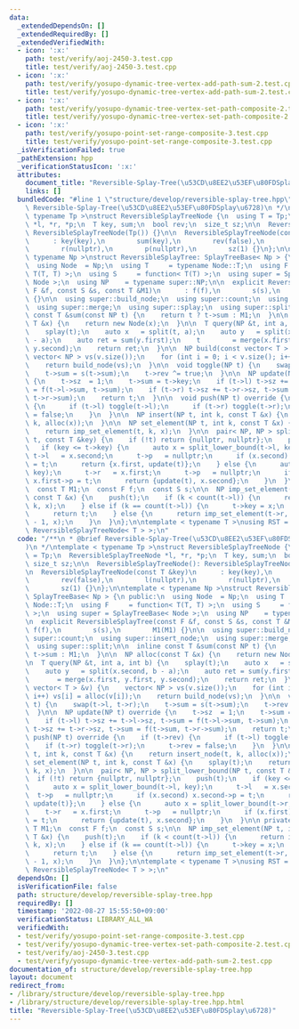```yaml
---
data:
  _extendedDependsOn: []
  _extendedRequiredBy: []
  _extendedVerifiedWith:
  - icon: ':x:'
    path: test/verify/aoj-2450-3.test.cpp
    title: test/verify/aoj-2450-3.test.cpp
  - icon: ':x:'
    path: test/verify/yosupo-dynamic-tree-vertex-add-path-sum-2.test.cpp
    title: test/verify/yosupo-dynamic-tree-vertex-add-path-sum-2.test.cpp
  - icon: ':x:'
    path: test/verify/yosupo-dynamic-tree-vertex-set-path-composite-2.test.cpp
    title: test/verify/yosupo-dynamic-tree-vertex-set-path-composite-2.test.cpp
  - icon: ':x:'
    path: test/verify/yosupo-point-set-range-composite-3.test.cpp
    title: test/verify/yosupo-point-set-range-composite-3.test.cpp
  _isVerificationFailed: true
  _pathExtension: hpp
  _verificationStatusIcon: ':x:'
  attributes:
    document_title: "Reversible-Splay-Tree(\u53CD\u8EE2\u53EF\u80FDSplay\u6728)"
    links: []
  bundledCode: "#line 1 \"structure/develop/reversible-splay-tree.hpp\"\n/**\n * @brief\
    \ Reversible-Splay-Tree(\u53CD\u8EE2\u53EF\u80FDSplay\u6728)\n */\ntemplate <\
    \ typename Tp >\nstruct ReversibleSplayTreeNode {\n  using T = Tp;\n  ReversibleSplayTreeNode\
    \ *l, *r, *p;\n  T key, sum;\n  bool rev;\n  size_t sz;\n\n  ReversibleSplayTreeNode():\
    \ ReversibleSplayTreeNode(Tp()) {}\n\n  ReversibleSplayTreeNode(const T &key)\n\
    \      : key(key),\n        sum(key),\n        rev(false),\n        l(nullptr),\n\
    \        r(nullptr),\n        p(nullptr),\n        sz(1) {}\n};\n\ntemplate <\
    \ typename Np >\nstruct ReversibleSplayTree: SplayTreeBase< Np > {\n public:\n\
    \  using Node  = Np;\n  using T     = typename Node::T;\n  using F     = function<\
    \ T(T, T) >;\n  using S     = function< T(T) >;\n  using super = SplayTreeBase<\
    \ Node >;\n  using NP    = typename super::NP;\n\n  explicit ReversibleSplayTree(const\
    \ F &f, const S &s, const T &M1)\n      : f(f),\n        s(s),\n        M1(M1)\
    \ {}\n\n  using super::build_node;\n  using super::count;\n  using super::insert_node;\n\
    \  using super::merge;\n  using super::splay;\n  using super::split;\n\n  inline\
    \ const T &sum(const NP t) {\n    return t ? t->sum : M1;\n  }\n\n  NP alloc(const\
    \ T &x) {\n    return new Node(x);\n  }\n\n  T query(NP &t, int a, int b) {\n\
    \    splay(t);\n    auto x   = split(t, a);\n    auto y   = split(x.second, b\
    \ - a);\n    auto ret = sum(y.first);\n    t        = merge(x.first, y.first,\
    \ y.second);\n    return ret;\n  }\n\n  NP build(const vector< T > &v) {\n   \
    \ vector< NP > vs(v.size());\n    for (int i = 0; i < v.size(); i++) vs[i] = alloc(v[i]);\n\
    \    return build_node(vs);\n  }\n\n  void toggle(NP t) {\n    swap(t->l, t->r);\n\
    \    t->sum = s(t->sum);\n    t->rev ^= true;\n  }\n\n  NP update(NP t) override\
    \ {\n    t->sz  = 1;\n    t->sum = t->key;\n    if (t->l) t->sz += t->l->sz, t->sum\
    \ = f(t->l->sum, t->sum);\n    if (t->r) t->sz += t->r->sz, t->sum = f(t->sum,\
    \ t->r->sum);\n    return t;\n  }\n\n  void push(NP t) override {\n    if (t->rev)\
    \ {\n      if (t->l) toggle(t->l);\n      if (t->r) toggle(t->r);\n      t->rev\
    \ = false;\n    }\n  }\n\n  NP insert(NP t, int k, const T &x) {\n    return insert_node(t,\
    \ k, alloc(x));\n  }\n\n  NP set_element(NP t, int k, const T &x) {\n    splay(t);\n\
    \    return imp_set_element(t, k, x);\n  }\n\n  pair< NP, NP > split_lower_bound(NP\
    \ t, const T &key) {\n    if (!t) return {nullptr, nullptr};\n    push(t);\n \
    \   if (key <= t->key) {\n      auto x = split_lower_bound(t->l, key);\n     \
    \ t->l   = x.second;\n      t->p   = nullptr;\n      if (x.second) x.second->p\
    \ = t;\n      return {x.first, update(t)};\n    } else {\n      auto x = split_lower_bound(t->r,\
    \ key);\n      t->r   = x.first;\n      t->p   = nullptr;\n      if (x.first)\
    \ x.first->p = t;\n      return {update(t), x.second};\n    }\n  }\n\n private:\n\
    \  const T M1;\n  const F f;\n  const S s;\n\n  NP imp_set_element(NP t, int k,\
    \ const T &x) {\n    push(t);\n    if (k < count(t->l)) {\n      return imp_set_element(t->l,\
    \ k, x);\n    } else if (k == count(t->l)) {\n      t->key = x;\n      splay(t);\n\
    \      return t;\n    } else {\n      return imp_set_element(t->r, k - count(t->l)\
    \ - 1, x);\n    }\n  }\n};\n\ntemplate < typename T >\nusing RST = ReversibleSplayTree<\
    \ ReversibleSplayTreeNode< T > >;\n"
  code: "/**\n * @brief Reversible-Splay-Tree(\u53CD\u8EE2\u53EF\u80FDSplay\u6728\
    )\n */\ntemplate < typename Tp >\nstruct ReversibleSplayTreeNode {\n  using T\
    \ = Tp;\n  ReversibleSplayTreeNode *l, *r, *p;\n  T key, sum;\n  bool rev;\n \
    \ size_t sz;\n\n  ReversibleSplayTreeNode(): ReversibleSplayTreeNode(Tp()) {}\n\
    \n  ReversibleSplayTreeNode(const T &key)\n      : key(key),\n        sum(key),\n\
    \        rev(false),\n        l(nullptr),\n        r(nullptr),\n        p(nullptr),\n\
    \        sz(1) {}\n};\n\ntemplate < typename Np >\nstruct ReversibleSplayTree:\
    \ SplayTreeBase< Np > {\n public:\n  using Node  = Np;\n  using T     = typename\
    \ Node::T;\n  using F     = function< T(T, T) >;\n  using S     = function< T(T)\
    \ >;\n  using super = SplayTreeBase< Node >;\n  using NP    = typename super::NP;\n\
    \n  explicit ReversibleSplayTree(const F &f, const S &s, const T &M1)\n      :\
    \ f(f),\n        s(s),\n        M1(M1) {}\n\n  using super::build_node;\n  using\
    \ super::count;\n  using super::insert_node;\n  using super::merge;\n  using super::splay;\n\
    \  using super::split;\n\n  inline const T &sum(const NP t) {\n    return t ?\
    \ t->sum : M1;\n  }\n\n  NP alloc(const T &x) {\n    return new Node(x);\n  }\n\
    \n  T query(NP &t, int a, int b) {\n    splay(t);\n    auto x   = split(t, a);\n\
    \    auto y   = split(x.second, b - a);\n    auto ret = sum(y.first);\n    t \
    \       = merge(x.first, y.first, y.second);\n    return ret;\n  }\n\n  NP build(const\
    \ vector< T > &v) {\n    vector< NP > vs(v.size());\n    for (int i = 0; i < v.size();\
    \ i++) vs[i] = alloc(v[i]);\n    return build_node(vs);\n  }\n\n  void toggle(NP\
    \ t) {\n    swap(t->l, t->r);\n    t->sum = s(t->sum);\n    t->rev ^= true;\n\
    \  }\n\n  NP update(NP t) override {\n    t->sz  = 1;\n    t->sum = t->key;\n\
    \    if (t->l) t->sz += t->l->sz, t->sum = f(t->l->sum, t->sum);\n    if (t->r)\
    \ t->sz += t->r->sz, t->sum = f(t->sum, t->r->sum);\n    return t;\n  }\n\n  void\
    \ push(NP t) override {\n    if (t->rev) {\n      if (t->l) toggle(t->l);\n  \
    \    if (t->r) toggle(t->r);\n      t->rev = false;\n    }\n  }\n\n  NP insert(NP\
    \ t, int k, const T &x) {\n    return insert_node(t, k, alloc(x));\n  }\n\n  NP\
    \ set_element(NP t, int k, const T &x) {\n    splay(t);\n    return imp_set_element(t,\
    \ k, x);\n  }\n\n  pair< NP, NP > split_lower_bound(NP t, const T &key) {\n  \
    \  if (!t) return {nullptr, nullptr};\n    push(t);\n    if (key <= t->key) {\n\
    \      auto x = split_lower_bound(t->l, key);\n      t->l   = x.second;\n    \
    \  t->p   = nullptr;\n      if (x.second) x.second->p = t;\n      return {x.first,\
    \ update(t)};\n    } else {\n      auto x = split_lower_bound(t->r, key);\n  \
    \    t->r   = x.first;\n      t->p   = nullptr;\n      if (x.first) x.first->p\
    \ = t;\n      return {update(t), x.second};\n    }\n  }\n\n private:\n  const\
    \ T M1;\n  const F f;\n  const S s;\n\n  NP imp_set_element(NP t, int k, const\
    \ T &x) {\n    push(t);\n    if (k < count(t->l)) {\n      return imp_set_element(t->l,\
    \ k, x);\n    } else if (k == count(t->l)) {\n      t->key = x;\n      splay(t);\n\
    \      return t;\n    } else {\n      return imp_set_element(t->r, k - count(t->l)\
    \ - 1, x);\n    }\n  }\n};\n\ntemplate < typename T >\nusing RST = ReversibleSplayTree<\
    \ ReversibleSplayTreeNode< T > >;\n"
  dependsOn: []
  isVerificationFile: false
  path: structure/develop/reversible-splay-tree.hpp
  requiredBy: []
  timestamp: '2022-08-27 15:55:50+09:00'
  verificationStatus: LIBRARY_ALL_WA
  verifiedWith:
  - test/verify/yosupo-point-set-range-composite-3.test.cpp
  - test/verify/yosupo-dynamic-tree-vertex-set-path-composite-2.test.cpp
  - test/verify/aoj-2450-3.test.cpp
  - test/verify/yosupo-dynamic-tree-vertex-add-path-sum-2.test.cpp
documentation_of: structure/develop/reversible-splay-tree.hpp
layout: document
redirect_from:
- /library/structure/develop/reversible-splay-tree.hpp
- /library/structure/develop/reversible-splay-tree.hpp.html
title: "Reversible-Splay-Tree(\u53CD\u8EE2\u53EF\u80FDSplay\u6728)"
---
```

